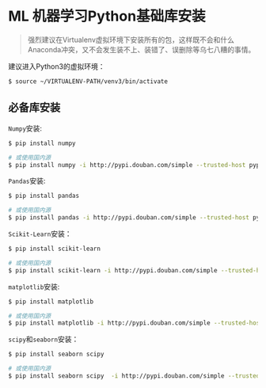 # ML 机器学习Python基础库安装
> 强烈建议在Virtualenv虚拟环境下安装所有的包，这样既不会和什么Anaconda冲突，又不会发生装不上、装错了、误删除等乌七八糟的事情。

建议进入Python3的虚拟环境：
```shell
$ source ~/VIRTUALENV-PATH/venv3/bin/activate
```

## 必备库安装


`Numpy`安装:
```sh
$ pip install numpy

# 或使用国内源
$ pip install numpy -i http://pypi.douban.com/simple --trusted-host pypi.douban.com
```

`Pandas`安装:
```sh
$ pip install pandas

# 或使用国内源
$ pip install pandas -i http://pypi.douban.com/simple --trusted-host pypi.douban.com
```

`Scikit-Learn`安装：
```sh
$ pip install scikit-learn

# 或使用国内源
$ pip install scikit-learn -i http://pypi.douban.com/simple --trusted-host pypi.douban.com
```

`matplotlib`安装:
```sh
$ pip install matplotlib

# 或使用国内源
$ pip install matplotlib -i http://pypi.douban.com/simple --trusted-host pypi.douban.com
```

`scipy`和`seaborn`安装：
```sh
$ pip install seaborn scipy

# 或使用国内源
$ pip install seaborn scipy  -i http://pypi.douban.com/simple --trusted-host pypi.douban.com
```